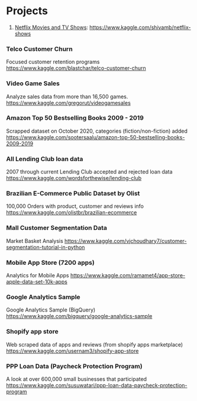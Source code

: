 <!--
 * @Author: zihao_zhong
 * @Date: 2022-03-11 19:17:30
 * @LastEditTime: 2022-03-11 20:20:09
 * @LastEditors: zihao_zhong
 * @Description: 
 * @FilePath: /undefined/Users/danielzhong/Desktop/practice_projects/README.md
-->
# Projects
 
1. [Netflix Movies and TV Shows](https://github.com/daniel-zzh/practice_projects/tree/main/Netflix%20Movies%20and%20TV%20Shows): https://www.kaggle.com/shivamb/netflix-shows

### Telco Customer Churn
Focused customer retention programs
https://www.kaggle.com/blastchar/telco-customer-churn

### Video Game Sales
Analyze sales data from more than 16,500 games.
https://www.kaggle.com/gregorut/videogamesales

### Amazon Top 50 Bestselling Books 2009 - 2019
Scrapped dataset on October 2020, categories (fiction/non-fiction) added
https://www.kaggle.com/sootersaalu/amazon-top-50-bestselling-books-2009-2019

### All Lending Club loan data
2007 through current Lending Club accepted and rejected loan data
https://www.kaggle.com/wordsforthewise/lending-club

### Brazilian E-Commerce Public Dataset by Olist
100,000 Orders with product, customer and reviews info
https://www.kaggle.com/olistbr/brazilian-ecommerce

### Mall Customer Segmentation Data
Market Basket Analysis
https://www.kaggle.com/vjchoudhary7/customer-segmentation-tutorial-in-python

### Mobile App Store (7200 apps)
Analytics for Mobile Apps
https://www.kaggle.com/ramamet4/app-store-apple-data-set-10k-apps

### Google Analytics Sample
Google Analytics Sample (BigQuery)
https://www.kaggle.com/bigquery/google-analytics-sample

### Shopify app store
Web scraped data of apps and reviews (from shopify apps marketplace)
https://www.kaggle.com/usernam3/shopify-app-store

### PPP Loan Data (Paycheck Protection Program)
A look at over 600,000 small businesses that participated
https://www.kaggle.com/susuwatari/ppp-loan-data-paycheck-protection-program

